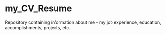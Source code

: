# my_CV_Resume
Repository containing information about me - my job experience, education, accomplishments, projects, etc.
